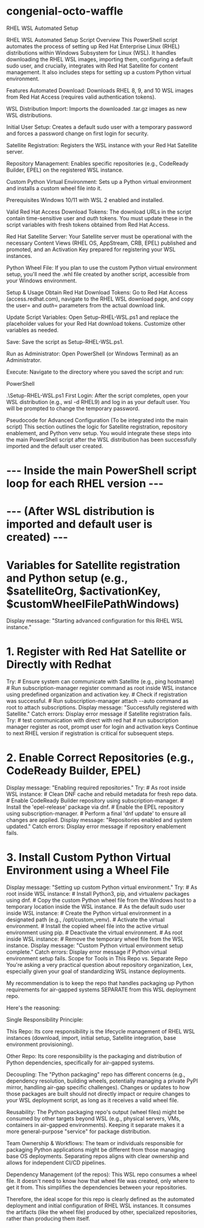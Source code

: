 # congenial-octo-waffle
RHEL WSL Automated Setup

RHEL WSL Automated Setup Script
Overview
This PowerShell script automates the process of setting up Red Hat Enterprise Linux (RHEL) distributions within Windows Subsystem for Linux (WSL). It handles downloading the RHEL WSL images, importing them, configuring a default sudo user, and crucially, integrates with Red Hat Satellite for content management. It also includes steps for setting up a custom Python virtual environment.

Features
Automated Download: Downloads RHEL 8, 9, and 10 WSL images from Red Hat Access (requires valid authentication tokens).

WSL Distribution Import: Imports the downloaded .tar.gz images as new WSL distributions.

Initial User Setup: Creates a default sudo user with a temporary password and forces a password change on first login for security.

Satellite Registration: Registers the WSL instance with your Red Hat Satellite server.

Repository Management: Enables specific repositories (e.g., CodeReady Builder, EPEL) on the registered WSL instance.

Custom Python Virtual Environment: Sets up a Python virtual environment and installs a custom wheel file into it.

Prerequisites
Windows 10/11 with WSL 2 enabled and installed.

Valid Red Hat Access Download Tokens: The download URLs in the script contain time-sensitive user and _auth_ tokens. You must update these in the script variables with fresh tokens obtained from Red Hat Access.

Red Hat Satellite Server: Your Satellite server must be operational with the necessary Content Views (RHEL OS, AppStream, CRB, EPEL) published and promoted, and an Activation Key prepared for registering your WSL instances.

Python Wheel File: If you plan to use the custom Python virtual environment setup, you'll need the .whl file created by another script, accessible from your Windows environment.

Setup & Usage
Obtain Red Hat Download Tokens: Go to Red Hat Access (access.redhat.com), navigate to the RHEL WSL download page, and copy the user= and _auth_= parameters from the actual download link.

Update Script Variables: Open Setup-RHEL-WSL.ps1 and replace the placeholder values for your Red Hat download tokens. Customize other variables as needed.

Save: Save the script as Setup-RHEL-WSL.ps1.

Run as Administrator: Open PowerShell (or Windows Terminal) as an Administrator.

Execute: Navigate to the directory where you saved the script and run:

PowerShell

.\Setup-RHEL-WSL.ps1
First Login: After the script completes, open your WSL distribution (e.g., wsl -d RHEL9) and log in as your default user. You will be prompted to change the temporary password.

Pseudocode for Advanced Configuration (To be integrated into the main script)
This section outlines the logic for Satellite registration, repository enablement, and Python venv setup. You would integrate these steps into the main PowerShell script after the WSL distribution has been successfully imported and the default user created.

# --- Inside the main PowerShell script loop for each RHEL version ---
# --- (After WSL distribution is imported and default user is created) ---

# Variables for Satellite registration and Python setup (e.g., $satelliteOrg, $activationKey, $customWheelFilePathWindows)

Display message: "Starting advanced configuration for this RHEL WSL instance."

# 1. Register with Red Hat Satellite or Directly with Redhat
  Try:
    # Ensure system can communicate with Satellite (e.g., ping hostname)
    # Run subscription-manager register command as root inside WSL instance using predefined organization and activation key.
    # Check if registration was successful.
    # Run subscription-manager attach --auto command as root to attach subscriptions.
    Display message: "Successfully registered with Satellite."
  Catch errors:
    Display error message if Satellite registration fails.
    Try:
      # test communication with direct with red hat
      # run subscription manager register as root, prompt user for login and activation keys
    Continue to next RHEL version if registration is critical for subsequent steps.

# 2. Enable Correct Repositories (e.g., CodeReady Builder, EPEL)
  Display message: "Enabling required repositories."
  Try:
    # As root inside WSL instance:
    # Clean DNF cache and rebuild metadata for fresh repo data.
    # Enable CodeReady Builder repository using subscription-manager.
    # Install the 'epel-release' package via dnf.
    # Enable the EPEL repository using subscription-manager.
    # Perform a final 'dnf update' to ensure all changes are applied.
    Display message: "Repositories enabled and system updated."
  Catch errors:
    Display error message if repository enablement fails.

# 3. Install Custom Python Virtual Environment using a Wheel File
  Display message: "Setting up custom Python virtual environment."
  Try:
    # As root inside WSL instance:
    # Install Python3, pip, and virtualenv packages using dnf.
    # Copy the custom Python wheel file from the Windows host to a temporary location inside the WSL instance.
    # As the default sudo user inside WSL instance:
    # Create the Python virtual environment in a designated path (e.g., /opt/custom_venv).
    # Activate the virtual environment.
    # Install the copied wheel file into the active virtual environment using pip.
    # Deactivate the virtual environment.
    # As root inside WSL instance:
    # Remove the temporary wheel file from the WSL instance.
    Display message: "Custom Python virtual environment setup complete."
  Catch errors:
    Display error message if Python virtual environment setup fails.
Scope for Tools in This Repo vs. Separate Repo
You're asking a very practical question about repository organization, Lex, especially given your goal of standardizing WSL instance deployments.

My recommendation is to keep the repo that handles packaging up Python requirements for air-gapped systems SEPARATE from this WSL deployment repo.

Here's the reasoning:

Single Responsibility Principle:

This Repo: Its core responsibility is the lifecycle management of RHEL WSL instances (download, import, initial setup, Satellite integration, base environment provisioning).

Other Repo: Its core responsibility is the packaging and distribution of Python dependencies, specifically for air-gapped systems.

Decoupling: The "Python packaging" repo has different concerns (e.g., dependency resolution, building wheels, potentially managing a private PyPI mirror, handling air-gap specific challenges). Changes or updates to how those packages are built should not directly impact or require changes to your WSL deployment script, as long as it receives a valid wheel file.

Reusability: The Python packaging repo's output (wheel files) might be consumed by other targets beyond WSL (e.g., physical servers, VMs, containers in air-gapped environments). Keeping it separate makes it a more general-purpose "service" for package distribution.

Team Ownership & Workflows: The team or individuals responsible for packaging Python applications might be different from those managing base OS deployments. Separating repos aligns with clear ownership and allows for independent CI/CD pipelines.

Dependency Management (of the repos): This WSL repo consumes a wheel file. It doesn't need to know how that wheel file was created, only where to get it from. This simplifies the dependencies between your repositories.

Therefore, the ideal scope for this repo is clearly defined as the automated deployment and initial configuration of RHEL WSL instances. It consumes the artifacts (like the wheel file) produced by other, specialized repositories, rather than producing them itself.
